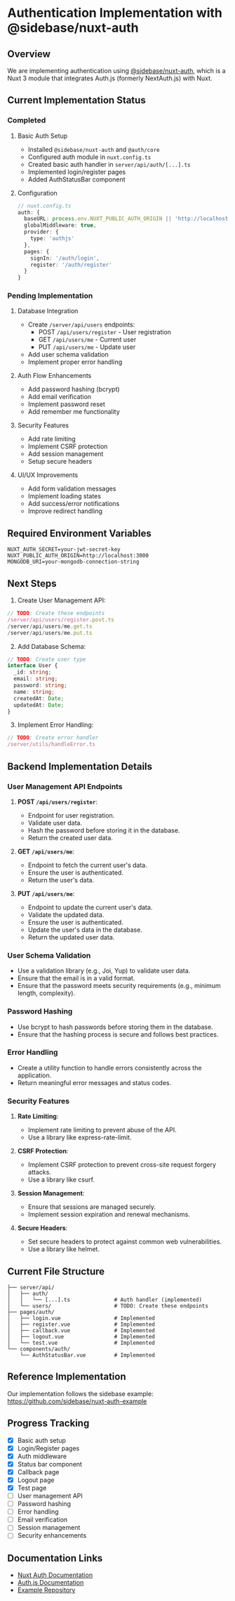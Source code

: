 # Authentication Implementation with @sidebase/nuxt-auth

## Overview
We are implementing authentication using [@sidebase/nuxt-auth](https://github.com/sidebase/nuxt-auth), which is a Nuxt 3 module that integrates Auth.js (formerly NextAuth.js) with Nuxt.

## Current Implementation Status

### Completed
1. Basic Auth Setup
   - Installed `@sidebase/nuxt-auth` and `@auth/core`
   - Configured auth module in `nuxt.config.ts`
   - Created basic auth handler in `server/api/auth/[...].ts`
   - Implemented login/register pages
   - Added AuthStatusBar component

2. Configuration
   ```typescript
   // nuxt.config.ts
   auth: {
     baseURL: process.env.NUXT_PUBLIC_AUTH_ORIGIN || 'http://localhost:3000',
     globalMiddleware: true,
     provider: {
       type: 'authjs'
     },
     pages: {
       signIn: '/auth/login',
       register: '/auth/register'
     }
   }
   ```

### Pending Implementation

1. Database Integration
   - Create `/server/api/users` endpoints:
     - POST `/api/users/register` - User registration
     - GET `/api/users/me` - Current user
     - PUT `/api/users/me` - Update user
   - Add user schema validation
   - Implement proper error handling

2. Auth Flow Enhancements
   - Add password hashing (bcrypt)
   - Add email verification
   - Implement password reset
   - Add remember me functionality

3. Security Features
   - Add rate limiting
   - Implement CSRF protection
   - Add session management
   - Setup secure headers

4. UI/UX Improvements
   - Add form validation messages
   - Implement loading states
   - Add success/error notifications
   - Improve redirect handling

## Required Environment Variables
```env
NUXT_AUTH_SECRET=your-jwt-secret-key
NUXT_PUBLIC_AUTH_ORIGIN=http://localhost:3000
MONGODB_URI=your-mongodb-connection-string
```

## Next Steps

1. Create User Management API:
```typescript
// TODO: Create these endpoints
/server/api/users/register.post.ts
/server/api/users/me.get.ts
/server/api/users/me.put.ts
```

2. Add Database Schema:
```typescript
// TODO: Create user type
interface User {
  _id: string;
  email: string;
  password: string;
  name: string;
  createdAt: Date;
  updatedAt: Date;
}
```

3. Implement Error Handling:
```typescript
// TODO: Create error handler
/server/utils/handleError.ts
```

## Backend Implementation Details

### User Management API Endpoints

1. **POST `/api/users/register`**:
   - Endpoint for user registration.
   - Validate user data.
   - Hash the password before storing it in the database.
   - Return the created user data.

2. **GET `/api/users/me`**:
   - Endpoint to fetch the current user's data.
   - Ensure the user is authenticated.
   - Return the user's data.

3. **PUT `/api/users/me`**:
   - Endpoint to update the current user's data.
   - Validate the updated data.
   - Ensure the user is authenticated.
   - Update the user's data in the database.
   - Return the updated user data.

### User Schema Validation

- Use a validation library (e.g., Joi, Yup) to validate user data.
- Ensure that the email is in a valid format.
- Ensure that the password meets security requirements (e.g., minimum length, complexity).

### Password Hashing

- Use bcrypt to hash passwords before storing them in the database.
- Ensure that the hashing process is secure and follows best practices.

### Error Handling

- Create a utility function to handle errors consistently across the application.
- Return meaningful error messages and status codes.

### Security Features

1. **Rate Limiting**:
   - Implement rate limiting to prevent abuse of the API.
   - Use a library like express-rate-limit.

2. **CSRF Protection**:
   - Implement CSRF protection to prevent cross-site request forgery attacks.
   - Use a library like csurf.

3. **Session Management**:
   - Ensure that sessions are managed securely.
   - Implement session expiration and renewal mechanisms.

4. **Secure Headers**:
   - Set secure headers to protect against common web vulnerabilities.
   - Use a library like helmet.

## Current File Structure
```
├── server/api/
│   ├── auth/
│   │   └── [...].ts              # Auth handler (implemented)
│   └── users/                    # TODO: Create these endpoints
├── pages/auth/
│   ├── login.vue                 # Implemented
│   ├── register.vue              # Implemented
│   ├── callback.vue              # Implemented
│   ├── logout.vue                # Implemented
│   └── test.vue                  # Implemented
└── components/auth/
    └── AuthStatusBar.vue         # Implemented
```

## Reference Implementation
Our implementation follows the sidebase example:
https://github.com/sidebase/nuxt-auth-example

## Progress Tracking
- [x] Basic auth setup
- [x] Login/Register pages
- [x] Auth middleware
- [x] Status bar component
- [x] Callback page
- [x] Logout page
- [x] Test page
- [ ] User management API
- [ ] Password hashing
- [ ] Error handling
- [ ] Email verification
- [ ] Session management
- [ ] Security enhancements

## Documentation Links
- [Nuxt Auth Documentation](https://sidebase.io/nuxt-auth/getting-started)
- [Auth.js Documentation](https://authjs.dev/)
- [Example Repository](https://github.com/sidebase/nuxt-auth-example)

